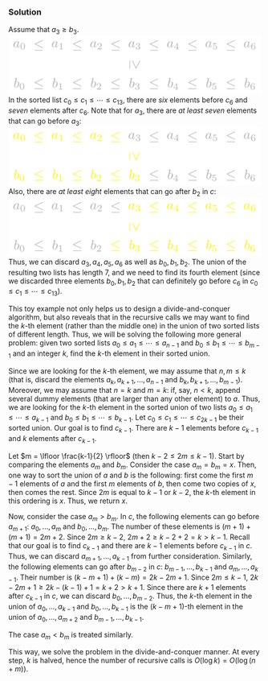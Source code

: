 
### Solution

Assume that $a_3 \ge b_3$.
<img src="../../images/median_two_lists_1.png">
In the sorted list $c_0 \le c_1 \le \dotsb \le c_{13}$,
there are *six* elements before $c_6$ and *seven* elements
after $c_6$. Note that for $a_3$, there are *at least
seven* elements that can go before $a_3$:
<img src="../../images/median_two_lists_2.png">
Also, there are *at least eight* elements that can go after $b_2$
in $c$:
<img src="../../images/median_two_lists_3.png">
Thus, we can discard $a_3,a_4,a_5,a_6$ as well as $b_0,b_1,b_2$.
The union of the resulting two lists has length 7, and we need to find its fourth
element (since we discarded three elements $b_0,b_1,b_2$ that can definitely go
before $c_6$ in $c_0 \le c_1 \le \dotsb \le c_{13}$).

This toy example not only helps us to design a divide-and-conquer algorithm,
but also reveals that in the recursive calls we may want to find the $k$-th element
(rather than the middle one) in the union of two sorted lists of different length.
Thus, we will be solving the following more general problem: given two sorted lists
$a_0 \le a_1 \le \dotsb \le a_{n-1}$ and $b_0 \le b_1 \le \dotsb \le b_{m-1}$ and
an integer $k$, find the $k$-th element in their sorted union.

Since we are looking for the $k$-th element, we may assume that $n,m \le k$
(that is, discard the elements $a_k, a_{k+1}, \dotsc, a_{n-1}$ and
$b_k, b_{k+1}, \dotsc, b_{m-1}$). Moreover, we may assume that $n=k$ and $m=k$:
if, say, $n<k$, append several dummy elements (that are larger than any other
element) to $a$. Thus, we are looking for the $k$-th element in the sorted union
of two lists $a_0 \le a_1 \le \dotsb \le a_{k-1}$ and
$b_0 \le b_1 \le \dotsb \le b_{k-1}$.
Let $c_0 \le c_1 \le \dotsb \le c_{2k-1}$
be their sorted union. Our goal is to find $c_{k-1}$.
There are $k-1$ elements
before $c_{k-1}$ and $k$ elements after $c_{k-1}$.

Let $m = \lfloor \frac{k-1}{2} \rfloor$ (then $k-2 \le 2m \le k-1$).
Start by comparing the elements $a_m$ and $b_m$.
Consider the case $a_{m}=b_m=x$.
Then, one way to sort the union of $a$ and $b$ is the following:
first come the first $m-1$ elements of $a$
and the first $m$ elements of $b$,
then come two copies of $x$, then comes the rest. Since
$2m$ is equal to $k-1$ or $k-2$,
the $k$-th element in this ordering is $x$. Thus, we return $x$.

Now, consider the case $a_m>b_m$.
In $c$, the following elements can go before $a_{m+1}$:
$a_0, \dotsc, a_{m}$ and $b_0, \dotsc, b_m$.
The number of these elements is $(m+1)+(m+1)=2m+2$.
Since $2m \ge k-2$, $2m+2 \ge k-2+2=k>k-1$.
Recall that our goal is to find $c_{k-1}$ and there are $k-1$
elements before $c_{k-1}$ in $c$.
Thus, we can discard $a_{m+1}, \dotsc, a_{k-1}$
from further consideration.
Similarly, the following elements can go after $b_{m-2}$ in $c$:
$b_{m-1}, \dotsc, b_{k-1}$ and $a_m, \dotsc, a_{k-1}$.
Their number is $(k-m+1)+(k-m)=2k-2m+1$.
Since $2m \le k-1$, $2k-2m+1 \ge 2k-(k-1)+1=k+2>k+1$.
Since there are $k+1$ elements after $c_{k-1}$ in $c$,
we can discard $b_0, \dotsc, b_{m-2}$.
Thus, the $k$-th element in the union of $a_0, \dotsc, a_{k-1}$
and $b_0, \dotsc, b_{k-1}$ is the $(k-m+1)$-th element in the union
of $a_0, \dotsc, a_{m+2}$ and $b_{m-1}, \dotsc, b_{k-1}$.

The case $a_m<b_m$ is treated similarly.

This way, we solve the problem in the divide-and-conquer manner.
At every step, $k$ is halved, hence the number of recursive calls
is $O(\log k)=O(\log(n+m))$.


